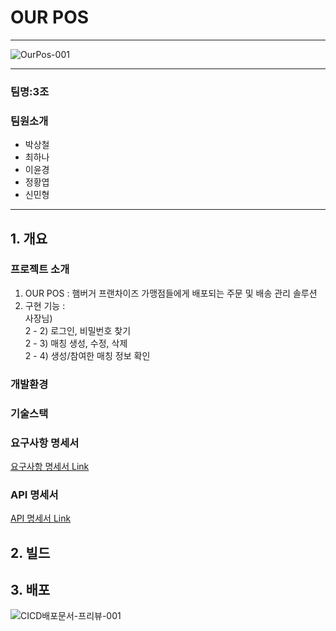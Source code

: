 # OUR POS

<hr>

![OurPos-001](https://github.com/beyond-sw-camp/be05-4th-3team-Our-POS/assets/156383201/ac367a79-e04b-4a06-a6e5-c12b2723fb76)



<hr>

### 팀명:3조
### 팀원소개
* 박상철
* 최하나
* 이윤경
* 정황엽
* 신민형


<hr>

## 1. 개요
### 프로젝트 소개 
1. OUR POS : 햄버거 프랜차이즈 가맹점들에게 배포되는 주문 및 배송 관리 솔루션 <br>
2. 구현 기능 : <br/>
   사장님)   <br/>
   2 - 2) 로그인, 비밀번호 찾기 <br/>
   2 - 3) 매칭 생성, 수정, 삭제 <br/>
   2 - 4) 생성/참여한 매칭 정보 확인 <br/>
### 개발환경
### 기술스택
### 요구사항 명세서
[ 요구사항 명세서 Link ](https://github.com/beyond-sw-camp/be05-4th-3team-Our-POS/wiki/%EC%9A%94%EA%B5%AC%EC%82%AC%ED%95%AD-%EB%AA%85%EC%84%B8%EC%84%9C)
### API 명세서
[ API 명세서 Link ](https://github.com/beyond-sw-camp/be05-4th-3team-Our-POS/wiki/API-%EB%AA%85%EC%84%B8%EC%84%9C)
## 2. 빌드
## 3. 배포
![CICD배포문서-프리뷰-001](https://github.com/beyond-sw-camp/be05-4th-3team-Our-POS/assets/156383201/845c10f0-a368-4546-8b89-455a02c767b0)
